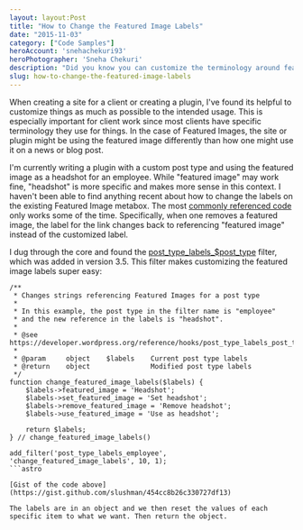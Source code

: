 ```yaml
---
layout: layout:Post
title: "How to Change the Featured Image Labels"
date: "2015-11-03"
category: ["Code Samples"]
heroAccount: 'snehachekuri93'
heroPhotographer: 'Sneha Chekuri'
description: "Did you know you can customize the terminology around featured images in WordPress? Check out how to use filters to change the terms."
slug: how-to-change-the-featured-image-labels
---
```


When creating a site for a client or creating a plugin, I've found its helpful to customize things as much as possible to the intended usage. This is especially important for client work since most clients have specific terminology they use for things. In the case of Featured Images, the site or plugin might be using the featured image differently than how one might use it on a news or blog post.

I'm currently writing a plugin with a custom post type and using the featured image as a headshot for an employee. While "featured image" may work fine, "headshot" is more specific and makes more sense in this context. I haven't been able to find anything recent about how to change the labels on the existing Featured Image metabox. The most [commonly referenced code](http://themergency.com/featured-image-metabox-customization/) only works some of the time. Specifically, when one removes a featured image, the label for the link changes back to referencing "featured image" instead of the customized label.

I dug through the core and found the [post_type_labels_$post_type](https://developer.wordpress.org/reference/hooks/post_type_labels_post_type/) filter, which was added in version 3.5. This filter makes customizing the featured image labels super easy:

```astro
/**
 * Changes strings referencing Featured Images for a post type
 * 
 * In this example, the post type in the filter name is "employee" 
 * and the new reference in the labels is "headshot".
 *
 * @see    https://developer.wordpress.org/reference/hooks/post_type_labels_post_type/
 *
 * @param     object    $labels    Current post type labels
 * @return    object               Modified post type labels
 */
function change_featured_image_labels($labels) {
    $labels->featured_image = 'Headshot';
    $labels->set_featured_image = 'Set headshot';
    $labels->remove_featured_image = 'Remove headshot';
    $labels->use_featured_image = 'Use as headshot';

    return $labels;
} // change_featured_image_labels()

add_filter('post_type_labels_employee', 'change_featured_image_labels', 10, 1);
```astro

[Gist of the code above](https://gist.github.com/slushman/454cc8b26c330727df13)

The labels are in an object and we then reset the values of each specific item to what we want. Then return the object.
